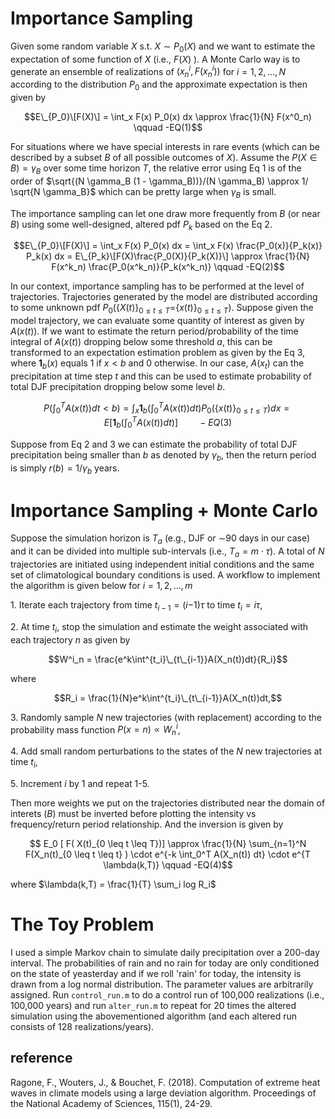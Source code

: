 # Importance Sampling

Given some random variable $X$ s.t. $X \sim P_0(X)$ and we want to estimate the expectation of some function of $X$ (i.e., $F(X)$ ). A Monte Carlo way is to generate an ensemble of realizations of $(x^i_n, F(x^i_n))$ for $i = 1, 2, ..., N$ according to the distribution $P_0$ and the approximate expectation is then given by

$$E\_{P_0}\[F(X)\] = \int_x F(x) P_0(x) dx \approx \frac{1}{N} F(x^0_n) \qquad -EQ(1)$$

For situations where we have special interests in rare events (which can be described by a subset $B$ of all possible outcomes of $X$). Assume the $P(X \in B) = \gamma_B$ over some time horizon $T$, the relative error using Eq 1 is of the order of $\sqrt{(N \gamma_B (1 - \gamma_B))}/(N \gamma_B) \approx 1/ \sqrt{N \gamma_B}$ which can be pretty large when $\gamma_B$ is small.

The importance sampling can let one draw more frequently from $B$ (or near $B$) using some well-designed, altered pdf $P_k$ based on the Eq 2.

$$E\_{P_0}\[F(X)\] = \int_x F(x) P_0(x) dx = \int_x F(x) \frac{P_0(x)}{P_k(x)} P_k(x) dx = E\_{P_k}\[F(X)\frac{P_0(X)}{P_k(X)}\] \approx \frac{1}{N} F(x^k_n) \frac{P_0(x^k_n)}{P_k(x^k_n)} \qquad -EQ(2)$$

In our context, importance sampling has to be performed at the level of trajectories. Trajectories generated by the model are distributed according to some unknown pdf *P*<sub>0</sub>({*X*(*t*)}<sub>0 ≤ *t* ≤ *T*</sub>={*x*(*t*)}<sub>0 ≤ *t* ≤ *T*</sub>). Suppose given the model trajectory, we can evaluate some quantity of interest as given by $A(x(t))$. If we want to estimate the return period/probability of the time integral of $A(x(t))$ dropping below some threshold $a$, this can be transformed to an expectation estimation problem as given by the Eq 3, where **1**<sub>*b*</sub>(*x*) equals 1 if
*x* \< *b* and 0 otherwise. In our case, *A*(*x*<sub>*t*</sub>) can the precipitation at time step *t* and this can be used to estimate probability of total DJF precipitation dropping below some level *b*.

$$ P(\int_0^T A(x(t)) dt < b) = \int_x \textbf{1}_b(\int_0^T A(x(t))dt)P_0(\{x(t)\}_{0\leq t \leq T})dx = E[\textbf{1}_b(\int_0^T A(x(t))dt)] \qquad -EQ(3)$$

Suppose from Eq 2 and 3 we can estimate the probability of total DJF precipitation being smaller than *b* as denoted by $\gamma_b$, then the return period is simply $r(b) = 1/ \gamma_b$ years.

# Importance Sampling + Monte Carlo

Suppose the simulation horizon is *T*<sub>*a*</sub> (e.g., DJF or ∼<!-- -->90 days in our case) and it can be divided into multiple sub-intervals (i.e., *T*<sub>*a*</sub> = *m* ⋅ *τ*). A total of *N* trajectories are initiated using independent initial conditions and the same set of climatological boundary conditions is used. A workflow to implement the algorithm is given below for *i* = 1, 2, ..., *m*

1\. Iterate each trajectory from time *t*<sub>*i* − 1</sub> = (*i*−1)*τ* to time *t*<sub>*i*</sub> = *iτ*,

2\. At time *t*<sub>*i*</sub>, stop the simulation and estimate the weight associated with each trajectory *n* as given by

$$W^i_n = \frac{e^k\int^{t_i}\_{t\_{i-1}}A(X_n(t))dt}{R_i}$$

where

$$R_i = \frac{1}{N}e^k\int^{t_i}\_{t\_{i-1}}A(X_n(t))dt,$$

3\. Randomly sample *N* new trajectories (with replacement) according to the probability mass function $P(x=n) \propto W_n^i$,

4\. Add small random perturbations to the states of the $N$ new trajectories at time $t_i$,

5\. Increment $i$ by 1 and repeat 1-5.

Then more weights we put on the trajectories distributed near the domain of interets ($B$) must be inverted before plotting the intensity vs frequency/return period relationship. And the inversion is given by

$$ E_0 [ F( X(t)_{0 \leq t \leq T})] \approx \frac{1}{N} \sum_{n=1}^N F(X_n(t)_{0 \leq t \leq t} ) \cdot e^{-k \int_0^T A(X_n(t)) dt} \cdot e^{T \lambda(k,T)} \qquad -EQ(4)$$

where $\lambda(k,T) = \frac{1}{T} \sum_i log R_i$

# The Toy Problem

I used a simple Markov chain to simulate daily precipitation over a 200-day interval. The probabilities of rain and no rain for today are only conditioned on the state of yeasterday and if we roll 'rain' for today, the intensity is drawn from a log normal distribution. The parameter values are arbitrarily assigned. Run ```control_run.m``` to do a control run of 100,000 realizations (i.e., 100,000 years) and run ```alter_run.m``` to repeat for 20 times the altered simulation using the abovementioned algorithm (and each altered run consists of 128 realizations/years).


## reference
Ragone, F., Wouters, J., & Bouchet, F. (2018). Computation of extreme heat waves in climate models using a large deviation algorithm. Proceedings of the National Academy of Sciences, 115(1), 24-29.
